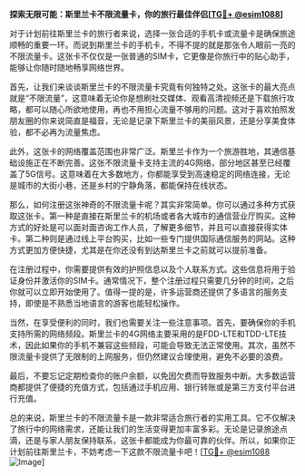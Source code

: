 **探索无限可能：斯里兰卡不限流量卡，你的旅行最佳伴侣[[TG💪+ @esim1088](https://t.me/s/esim1088)]**

对于计划前往斯里兰卡的旅行者来说，选择一张合适的手机卡或流量卡是确保旅途顺畅的重要一环。而说到斯里兰卡的手机卡，不得不提的就是那张令人眼前一亮的不限流量卡。这张卡不仅仅是一张普通的SIM卡，它更像是你旅行中的贴心助手，能够让你随时随地畅享网络世界。

首先，让我们来谈谈斯里兰卡的不限流量卡究竟有何独特之处。这张卡的最大亮点就是“不限流量”，这意味着无论你是想刷社交媒体、观看高清视频还是下载旅行攻略，都可以随心所欲地使用，再也不用担心流量不够用的问题。这对于喜欢拍照发朋友圈的你来说简直是福音，无论是记录下斯里兰卡的美丽风景，还是分享美食体验，都不必再为流量焦虑。

此外，这张卡的网络覆盖范围也非常广泛。斯里兰卡作为一个旅游胜地，其通信基础设施正在不断完善。这张不限流量卡支持主流的4G网络，部分地区甚至已经覆盖了5G信号。这意味着在大多数地方，你都能享受到高速稳定的网络连接，无论是城市的大街小巷，还是乡村的宁静角落，都能保持在线状态。

那么，如何注册这张神奇的不限流量卡呢？其实非常简单。你可以通过多种方式获取这张卡。第一种是直接在斯里兰卡的机场或者各大城市的通信营业厅购买。这种方式的好处是可以面对面咨询工作人员，了解更多细节，并且可以直接获得实体卡。第二种则是通过线上平台购买，比如一些专门提供国际通信服务的网站。这种方式更加方便快捷，尤其是在你还没有到达斯里兰卡之前就可以提前准备。

在注册过程中，你需要提供有效的护照信息以及个人联系方式。这些信息将用于验证身份并激活你的SIM卡。通常情况下，整个注册过程只需要几分钟的时间，之后你就可以立即开始使用了。值得一提的是，许多运营商还提供了多语言的服务支持，即使是不熟悉当地语言的游客也能轻松操作。

当然，在享受便利的同时，我们也需要关注一些注意事项。首先，要确保你的手机支持所需的网络频段。斯里兰卡的4G网络主要采用的是FDD-LTE和TDD-LTE技术，因此如果你的手机不兼容这些频段，可能会导致无法正常使用。其次，虽然不限流量卡提供了无限制的上网服务，但仍然建议合理使用，避免不必要的浪费。

最后，不要忘记定期检查你的账户余额，以免因欠费而导致服务中断。大多数运营商都提供了便捷的充值方式，包括通过手机应用、银行转账或是第三方支付平台进行充值。

总的来说，斯里兰卡的不限流量卡是一款非常适合旅行者的实用工具。它不仅解决了旅行中的网络需求，还能让我们的生活变得更加丰富多彩。无论是记录旅途点滴，还是与家人朋友保持联系，这张卡都能成为你最可靠的伙伴。所以，如果你正计划前往斯里兰卡，不妨考虑一下这款不限流量卡吧！[[TG💪+ @esim1088](https://t.me/s/esim1088) ![Image](https://i.postimg.cc/4NQfJmqS/Snipaste-2025-05-13-00-14-12.png)]